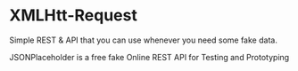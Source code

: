 # XMLHtt-Request

Simple REST & API that you can use whenever you need some fake data.

JSONPlaceholder is a free fake Online REST API for Testing and Prototyping
